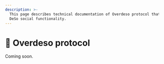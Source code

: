 ```yaml
---
description: >-
  This page describes technical documentation of Overdeso protocol that extends
  DeSo social functionality.
---
```


# 🚀 Overdeso protocol

Coming soon.
